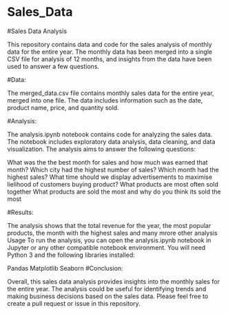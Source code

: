 # Sales_Data
#Sales Data Analysis

This repository contains data and code for the sales analysis of monthly data for the entire year. The monthly data has been merged into a single CSV file for analysis of 12 months, and insights from the data have been used to answer a few questions.

#Data:

The merged_data.csv file contains monthly sales data for the entire year, merged into one file. The data includes information such as the date, product name, price, and quantity sold.

#Analysis:

The analysis.ipynb notebook contains code for analyzing the sales data. The notebook includes exploratory data analysis, data cleaning, and data visualization. The analysis aims to answer the following questions:

What was the the best month for sales and how much was earned that month?
Which city had the highest number of sales?
Which month had the highest sales?
What time should  we display advertisements to maximise lielihood of customers buying product?
What products are most often sold together
What products are sold the most and why do you think its sold the most

#Results:

The analysis shows that the total revenue for the year, the most popular products, the month with the highest sales and many mrore other analysis
Usage
To run the analysis, you can open the analysis.ipynb notebook in Jupyter or any other compatible notebook environment. You will need Python 3 and the following libraries installed:

Pandas
Matplotlib
Seaborn
#Conclusion:

Overall, this sales data analysis provides insights into the monthly sales for the entire year. The analysis could be useful for identifying trends and making business decisions based on the sales data.
Please feel free to create a pull request or issue in this repository.

